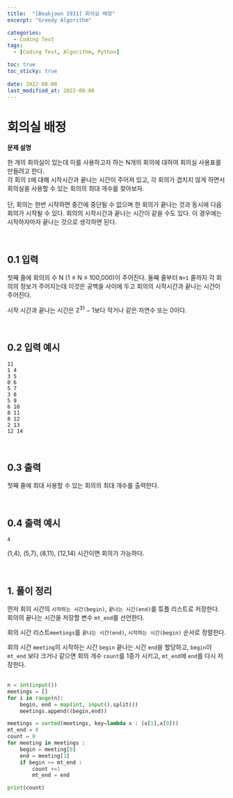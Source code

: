 ```yaml
---
title:  "[Beakjoon 1931] 회의실 배정"
excerpt: "Greedy Algorithm"

categories:
  - Coding Test
tags:
  - [Coding Test, Algorithm, Python]

toc: true
toc_sticky: true
 
date: 2022-08-08
last_modified_at: 2022-08-08
---
```




# 회의실 배정

**문제 설명**

한 개의 회의실이 있는데 이를 사용하고자 하는 N개의 회의에 대하여 회의실 사용표를 만들려고 한다. <br>
각 회의 `I`에 대해 시작시간과 끝나는 시간이 주어져 있고, 각 회의가 겹치지 않게 하면서 회의실을 사용할 수 있는 회의의 최대 개수를 찾아보자. 
<br><br>
단, 회의는 한번 시작하면 중간에 중단될 수 없으며 한 회의가 끝나는 것과 동시에 다음 회의가 시작될 수 있다. 
회의의 시작시간과 끝나는 시간이 같을 수도 있다. 이 경우에는 시작하자마자 끝나는 것으로 생각하면 된다. <br>

<br>

## 0.1 입력

첫째 줄에 회의의 수 N (1 ≤ N ≤ 100,000)이 주어진다. 둘째 줄부터 `N+1` 줄까지 각 회의의 정보가 주어지는데 이것은 공백을 사이에 두고 회의의 시작시간과 끝나는 시간이 주어진다. 

시작 시간과 끝나는 시간은 $2^{31}-1$보다 작거나 같은 자연수 또는 0이다.


<br>

## 0.2 입력 예시
```
11
1 4
3 5
0 6
5 7
3 8
5 9
6 10
8 11
8 12
2 13
12 14
```



<br>


## 0.3 출력

첫째 줄에 최대 사용할 수 있는 회의의 최대 개수를 출력한다.

<br>

## 0.4 출력 예시
```
4
```
(1,4), (5,7), (8,11), (12,14) 시간이면 회의가 가능하다.

<br>

## 1. 풀이 정리

먼저 회의 시간의 `시작하는 시간(begin)`, `끝나는 시간(end)`를 튜플 리스트로 저장한다.<br>
회의의 끝나는 시간을 저장할 변수 `mt_end`를 선언한다.


회의 시간 리스트`meetings`를 `끝나는 시간(end)`, `시작하는 시간(begin)` 순서로 정렬한다.


회의 시간 `meeting`의 시작하는 시간 `begin` 끝나는 시간 `end`을 할당하고, `begin`이 `mt_end` 보다 크거나 같으면 회의 개수 `count`를 1증가 시키고, `mt_end`에 `end`를 다시 저장한다.
<br><br>

```python
n = int(input())
meetings = []
for i in range(n):
    begin, end = map(int, input().split())
    meetings.append((begin,end))

meetings = sorted(meetings, key=lambda x : (x[1],x[0]))
mt_end = 0
count = 0
for meeting in meetings :
    begin = meeting[0]
    end = meeting[1]
    if begin >= mt_end : 
        count +=1
        mt_end = end

print(count)
```


<br>

